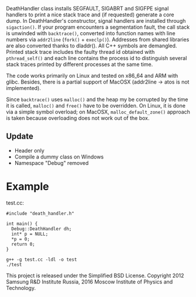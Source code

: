 DeathHandler class installs SEGFAULT, SIGABRT and SIGFPE signal handlers to print
a nice stack trace and (if requested) generate a core dump.
In DeathHandler's constructor, signal handlers
are installed through `sigaction()`. If your program encounters a segmentation
fault, the call stack is unwinded with `backtrace()`, converted into
function names with line numbers via `addr2line` (`fork()` + `execlp()`).
Addresses from shared libraries are also converted thanks to dladdr().
All C++ symbols are demangled. Printed stack trace includes the faulty
thread id obtained with `pthread_self()` and each line contains the process
id to distinguish several stack traces printed by different processes at
the same time.

The code works primarily on Linux and tested on x86_64 and ARM with glibc.
Besides, there is a partial support of MacOSX (addr2line -> atos is not implemented).

Since `backtrace()` uses `malloc()` and the heap my be corrupted by the time it is called,
`malloc()` and `free()` have to be overridden. On Linux, it is done via a simple symbol
overload; on MacOSX, `malloc_default_zone()` approach is taken because overloading does
not work out of the box.

## Update

- Header only
- Compile a dummy class on Windows
- Namespace "Debug" removed

Example
=======

test.cc:
~~~~{.cc}
#include "death_handler.h"

int main() {
  Debug::DeathHandler dh;
  int* p = NULL;
  *p = 0;
  return 0;
}
~~~~

~~~~{.sh}
g++ -g test.cc -ldl -o test
./test
~~~~

This project is released under the Simplified BSD License.
Copyright 2012 Samsung R&D Institute Russia, 2016 Moscow Institute of Physics and Technology.
